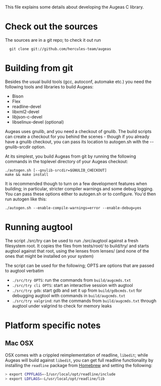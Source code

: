 This file explains some details about developing the Augeas C library.

# Check out the sources

The sources are in a git repo; to check it out run

```
  git clone git://github.com/hercules-team/augeas
```

# Building from git

Besides the usual build tools (gcc, autoconf, automake etc.) you need the
following tools and libraries to build Augeas:

* Bison
* Flex
* readline-devel
* libxml2-devel
* libjson-c-devel
* libselinux-devel (optional)

Augeas uses gnulib, and you need a checkout of gnulib. The build scripts
can create a checkout for you behind the scenes - though if you already
have a gnulib checkout, you can pass its location to autogen.sh with the
--gnulib-srcdir option.

At its simplest, you build Augeas from git by running the following
commands in the toplevel directory of your Augeas checkout:

    ./autogen.sh [--gnulib-srcdir=$GNULIB_CHECKOUT]
    make && make install

It is recommended though to turn on a few development features when
building; in particular, stricter compiler warnings and some debug
logging. You can pass these options either to autogen.sh or to
configure. You'd then run autogen like this:

    ./autogen.sh --enable-compile-warnings=error --enable-debug=yes

# Running augtool

The script ./src/try can be used to run ./src/augtool against a fresh
filesystem root. It copies the files from tests/root/ to build/try/ and
starts augtool against that root, using the lenses from lenses/ (and none
of the ones that might be installed on your system)

The script can be used for the following; OPTS are options that are passed
to augtool verbatim

* `./src/try OPTS`: run the commands from `build/augcmds.txt`
* `./src/try cli OPTS`: start an interactive session with augtool
* `./src/try gdb`: start gdb and set it up from `build/gdbcmds.txt` for
  debugging augtool with commands in `build/augcmds.txt`
* `./src/try valgrind`: run the commands from `build/augcmds.txt` through
  augtool under valgrind to check for memory leaks

# Platform specific notes

## Mac OSX

OSX comes with a crippled reimplementation of readline, `libedit`; while
Augeas will build against `libedit`, you can get full readline
functionality by installing the `readline` package from
[Homebrew](http://brew.sh/) and setting the following:
```sh
> export CPPFLAGS=-I/usr/local/opt/readline/include
> export LDFLAGS=-L/usr/local/opt/readline/lib
```
